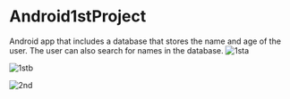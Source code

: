 # Android1stProject

Android app that includes a database that stores the name and age of the user. The user can also search for names in the database.
![1sta](https://user-images.githubusercontent.com/58575584/112336261-3ae92e80-8cbd-11eb-913d-bd8a2e83f483.JPG)


![1stb](https://user-images.githubusercontent.com/58575584/112336306-463c5a00-8cbd-11eb-8954-4673f30f3343.JPG)


![2nd](https://user-images.githubusercontent.com/58575584/112336321-49cfe100-8cbd-11eb-87a5-b792d38bf000.JPG)
